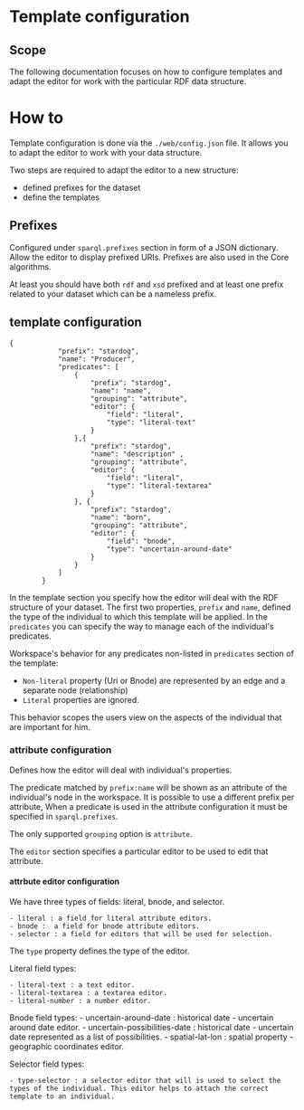 
# Template configuration

## Scope

The following documentation focuses on how to configure templates and adapt the editor for work with the particular RDF data structure. 

# How to

Template configuration is done via the `./web/config.json` file. It allows you to adapt the editor to work with your data structure.

Two steps are required to adapt the editor to a new structure:
- defined prefixes for the dataset
- define the templates

## Prefixes
Configured under `sparql.prefixes` section in form of a JSON dictionary. Allow the editor to display prefixed URIs. Prefixes are also used in the Core algorithms.

At least you should have both `rdf` and `xsd` prefixed and at least one prefix related to your dataset which can be a nameless prefix. 


## template configuration
```
{
            "prefix": "stardog",
            "name": "Producer",
            "predicates": [
                { 
                    "prefix": "stardog",
                    "name": "name",
                    "grouping": "attribute",
                    "editor": {
                        "field": "literal",
                        "type": "literal-text"
                    }
                },{
                    "prefix": "stardog",
                    "name": "description" ,
                    "grouping": "attribute",
                    "editor": {
                        "field": "literal",
                        "type": "literal-textarea"
                    }
                }, {
                    "prefix": "stardog",
                    "name": "born",
                    "grouping": "attribute",
                    "editor": {
                        "field": "bnode",
                        "type": "uncertain-around-date"
                    }
                }
            ]
        }
```

In the template section you specify how the editor will deal with the RDF structure of your dataset. The first two properties, `prefix` and `name`, defined the type of the individual to which this template will be applied. In the `predicates` you can specify the way to manage each of the individual's predicates.

Workspace's behavior for any predicates non-listed in `predicates` section of the template:
- `Non-literal` property (Uri or Bnode) are represented by an edge and a separate node (relationship)
- `Literal` properties are ignored.

This behavior scopes the users view on the aspects of the individual that are important for him.

### attribute configuration
Defines how the editor will deal with individual's properties.

The predicate matched by `prefix:name` will be shown as an attribute of the individual's node in the workspace. It is possible to use a different prefix per attribute, When a predicate is used in the attribute configuration it must be specified in `sparql.prefixes`.

The only supported `grouping` option is `attribute`. 

The `editor` section specifies a particular editor to be used to edit that attribute.


#### attrbute editor configuration
We have three types of fields: literal, bnode, and selector.

    - literal : a field for literal attribute editors. 
    - bnode :  a field for bnode attribute editors. 
    - selector : a field for editors that will be used for selection.

The `type` property defines the type of the editor. 

Literal field types:

    - literal-text : a text editor. 
    - literal-textarea : a textarea editor. 
    - literal-number : a number editor. 

Bnode field types: 
    - uncertain-around-date : historical date - uncertain around date editor. 
    - uncertain-possibilities-date : historical date - uncertain date represented as a list of possibilities. 
    - spatial-lat-lon : spatial property - geographic coordinates editor.

Selector field types:

    - type-selector : a selector editor that will is used to select the types of the individual. This editor helps to attach the correct template to an individual.
